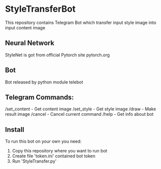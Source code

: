 # StyleTransferBot
This repository contains Telegram Bot which transfer  input style image into input content image 

## Neural Network
StyleNet is got from official Pytorch site pytorch.org

## Bot
Bot released by python module telebot

## Telegram Commands:
/set_content - Get content image
/set_style - Get style image
/draw - Make result image
/cancel - Cancel current command
/help - Get info about bot

## Install
To run this bot on your own you need:
1. Copy this repository where you want to run bot
2. Create file 'token.ini' contained bot token
3. Run 'StyleTransfer.py'
